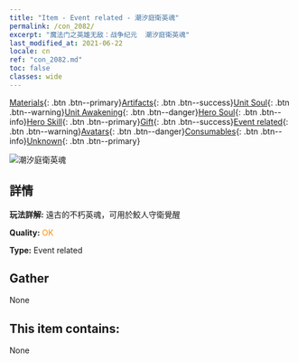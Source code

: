 ```yaml
---
title: "Item - Event related - 潮汐庭衛英魂"
permalink: /con_2082/
excerpt: "魔法门之英雄无敌：战争纪元  潮汐庭衛英魂"
last_modified_at: 2021-06-22
locale: cn
ref: "con_2082.md"
toc: false
classes: wide
---
```

 [Materials](/ItemsCN/){: .btn .btn--primary}[Artifacts](/ItemsCN/Artifacts/){: .btn .btn--success}[Unit Soul](/ItemsCN/UnitSoul/){: .btn .btn--warning}[Unit Awakening](/ItemsCN/UnitAwakening/){: .btn .btn--danger}[Hero Soul](/ItemsCN/HeroSoul/){: .btn .btn--info}[Hero Skill](/ItemsCN/HeroSkill/){: .btn .btn--primary}[Gift](/ItemsCN/Gift/){: .btn .btn--success}[Event related](/ItemsCN/Events/){: .btn .btn--warning}[Avatars](/ItemsCN/Avatars/){: .btn .btn--danger}[Consumables](/ItemsCN/Consumables/){: .btn .btn--info}[Unknown](/ItemsCN/Unknown/){: .btn .btn--primary}

 ![潮汐庭衛英魂](/images/t/juexing_9904.jpg)

## 詳情
 **玩法詳解:** 遠古的不朽英魂，可用於鮫人守衛覺醒

 **Quality:** <span style="color: #FF8C00">OK</span>

 **Type:** Event related

## Gather

  None

## This item contains:

  None

